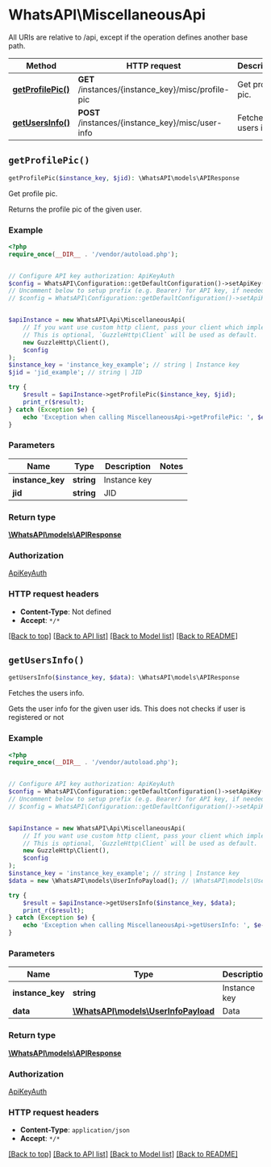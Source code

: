# WhatsAPI\MiscellaneousApi

All URIs are relative to /api, except if the operation defines another base path.

| Method | HTTP request | Description |
| ------------- | ------------- | ------------- |
| [**getProfilePic()**](MiscellaneousApi.md#getProfilePic) | **GET** /instances/{instance_key}/misc/profile-pic | Get profile pic. |
| [**getUsersInfo()**](MiscellaneousApi.md#getUsersInfo) | **POST** /instances/{instance_key}/misc/user-info | Fetches the users info. |


## `getProfilePic()`

```php
getProfilePic($instance_key, $jid): \WhatsAPI\models\APIResponse
```

Get profile pic.

Returns the profile pic of the given user.

### Example

```php
<?php
require_once(__DIR__ . '/vendor/autoload.php');


// Configure API key authorization: ApiKeyAuth
$config = WhatsAPI\Configuration::getDefaultConfiguration()->setApiKey('Authorization', 'YOUR_API_KEY');
// Uncomment below to setup prefix (e.g. Bearer) for API key, if needed
// $config = WhatsAPI\Configuration::getDefaultConfiguration()->setApiKeyPrefix('Authorization', 'Bearer');


$apiInstance = new WhatsAPI\Api\MiscellaneousApi(
    // If you want use custom http client, pass your client which implements `GuzzleHttp\ClientInterface`.
    // This is optional, `GuzzleHttp\Client` will be used as default.
    new GuzzleHttp\Client(),
    $config
);
$instance_key = 'instance_key_example'; // string | Instance key
$jid = 'jid_example'; // string | JID

try {
    $result = $apiInstance->getProfilePic($instance_key, $jid);
    print_r($result);
} catch (Exception $e) {
    echo 'Exception when calling MiscellaneousApi->getProfilePic: ', $e->getMessage(), PHP_EOL;
}
```

### Parameters

| Name | Type | Description  | Notes |
| ------------- | ------------- | ------------- | ------------- |
| **instance_key** | **string**| Instance key | |
| **jid** | **string**| JID | |

### Return type

[**\WhatsAPI\models\APIResponse**](../Model/APIResponse.md)

### Authorization

[ApiKeyAuth](../../README.md#ApiKeyAuth)

### HTTP request headers

- **Content-Type**: Not defined
- **Accept**: `*/*`

[[Back to top]](#) [[Back to API list]](../../README.md#endpoints)
[[Back to Model list]](../../README.md#models)
[[Back to README]](../../README.md)

## `getUsersInfo()`

```php
getUsersInfo($instance_key, $data): \WhatsAPI\models\APIResponse
```

Fetches the users info.

Gets the user info for the given user ids. This does not checks if user is registered or not

### Example

```php
<?php
require_once(__DIR__ . '/vendor/autoload.php');


// Configure API key authorization: ApiKeyAuth
$config = WhatsAPI\Configuration::getDefaultConfiguration()->setApiKey('Authorization', 'YOUR_API_KEY');
// Uncomment below to setup prefix (e.g. Bearer) for API key, if needed
// $config = WhatsAPI\Configuration::getDefaultConfiguration()->setApiKeyPrefix('Authorization', 'Bearer');


$apiInstance = new WhatsAPI\Api\MiscellaneousApi(
    // If you want use custom http client, pass your client which implements `GuzzleHttp\ClientInterface`.
    // This is optional, `GuzzleHttp\Client` will be used as default.
    new GuzzleHttp\Client(),
    $config
);
$instance_key = 'instance_key_example'; // string | Instance key
$data = new \WhatsAPI\models\UserInfoPayload(); // \WhatsAPI\models\UserInfoPayload | Data

try {
    $result = $apiInstance->getUsersInfo($instance_key, $data);
    print_r($result);
} catch (Exception $e) {
    echo 'Exception when calling MiscellaneousApi->getUsersInfo: ', $e->getMessage(), PHP_EOL;
}
```

### Parameters

| Name | Type | Description  | Notes |
| ------------- | ------------- | ------------- | ------------- |
| **instance_key** | **string**| Instance key | |
| **data** | [**\WhatsAPI\models\UserInfoPayload**](../Model/UserInfoPayload.md)| Data | |

### Return type

[**\WhatsAPI\models\APIResponse**](../Model/APIResponse.md)

### Authorization

[ApiKeyAuth](../../README.md#ApiKeyAuth)

### HTTP request headers

- **Content-Type**: `application/json`
- **Accept**: `*/*`

[[Back to top]](#) [[Back to API list]](../../README.md#endpoints)
[[Back to Model list]](../../README.md#models)
[[Back to README]](../../README.md)
